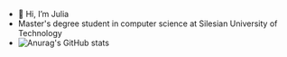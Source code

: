 - 👋 Hi, I’m Julia
- Master's degree student in computer science at Silesian University of Technology
- ![Anurag's GitHub stats](https://github-readme-stats.vercel.app/api?username=julimer228&show_icons=true&theme=radical)




